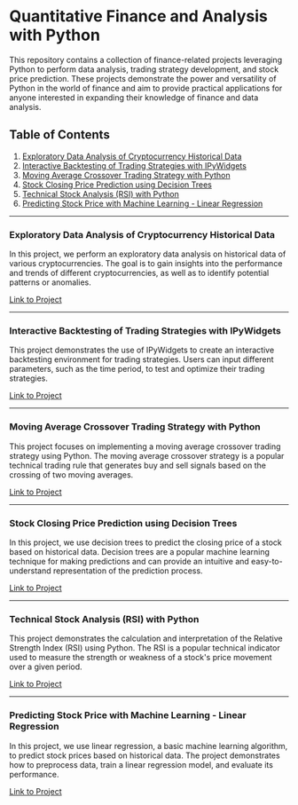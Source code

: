 # Quantitative Finance and Analysis with Python

This repository contains a collection of finance-related projects leveraging Python to perform data analysis, trading strategy development, and stock price prediction. These projects demonstrate the power and versatility of Python in the world of finance and aim to provide practical applications for anyone interested in expanding their knowledge of finance and data analysis.

## Table of Contents

1. [Exploratory Data Analysis of Cryptocurrency Historical Data](#exploratory-data-analysis-of-cryptocurrency-historical-data)
2. [Interactive Backtesting of Trading Strategies with IPyWidgets](#interactive-backtesting-of-trading-strategies-with-ipywidgets)
3. [Moving Average Crossover Trading Strategy with Python](#moving-average-crossover-trading-strategy-with-python)
4. [Stock Closing Price Prediction using Decision Trees](#stock-closing-price-prediction-using-decision-trees)
5. [Technical Stock Analysis (RSI) with Python](#technical-stock-analysis-rsi-with-python)
6. [Predicting Stock Price with Machine Learning - Linear Regression](#predicting-stock-price-with-machine-learning-linear-regression)

---

### Exploratory Data Analysis of Cryptocurrency Historical Data

In this project, we perform an exploratory data analysis on historical data of various cryptocurrencies. The goal is to gain insights into the performance and trends of different cryptocurrencies, as well as to identify potential patterns or anomalies.

[Link to Project](https://github.com/KuanlinBilly/Python-for-Finance-/blob/main/Exploratory_Data_Analysis_of_Cryptocurrency_Historical_Data.ipynb)

---

### Interactive Backtesting of Trading Strategies with IPyWidgets

This project demonstrates the use of IPyWidgets to create an interactive backtesting environment for trading strategies. Users can input different parameters, such as the time period, to test and optimize their trading strategies.

[Link to Project](https://github.com/KuanlinBilly/Python-for-Finance-/blob/main/Interactive%20Backtesting%20Trading%20Strategies%20with%20IPyWidgets.ipynb)

---

### Moving Average Crossover Trading Strategy with Python

This project focuses on implementing a moving average crossover trading strategy using Python. The moving average crossover strategy is a popular technical trading rule that generates buy and sell signals based on the crossing of two moving averages.

[Link to Project](https://github.com/KuanlinBilly/Python-for-Finance-/blob/main/Moving%20average%20crossover%20trading%20strategy%20with%20python.ipynb)

---

### Stock Closing Price Prediction using Decision Trees

In this project, we use decision trees to predict the closing price of a stock based on historical data. Decision trees are a popular machine learning technique for making predictions and can provide an intuitive and easy-to-understand representation of the prediction process.

[Link to Project](https://github.com/KuanlinBilly/Python-for-Finance-/blob/main/Stock%20Closing%20Price%20Prediction%20using%20Decision%20Tree.ipynb)

---

### Technical Stock Analysis (RSI) with Python

This project demonstrates the calculation and interpretation of the Relative Strength Index (RSI) using Python. The RSI is a popular technical indicator used to measure the strength or weakness of a stock's price movement over a given period.

[Link to Project](https://github.com/KuanlinBilly/Python-for-Finance-/blob/main/Technical_Stock_Analysis_(RSI)_with_Python.ipynb)

---

### Predicting Stock Price with Machine Learning - Linear Regression

In this project, we use linear regression, a basic machine learning algorithm, to predict stock prices based on historical data. The project demonstrates how to preprocess data, train a linear regression model, and evaluate its performance.

[Link to Project](https://github.com/KuanlinBilly/Python-for-Finance-/blob/main/Predicting%20the%20Stock%20Price%20with%20Machine%20Learning%20-%20Linear%20Regression.ipynb)

 

